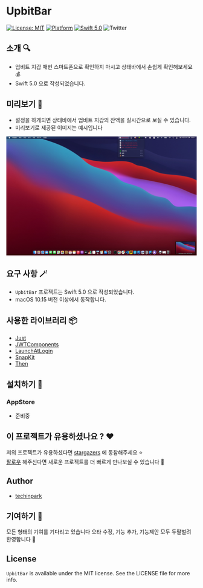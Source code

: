 # UpbitBar 


[![License: MIT](https://img.shields.io/badge/license-MIT-blue.svg?style=flat)](https://github.com/techinpark/jandi/blob/main/LICENSE)
[![Platform](https://img.shields.io/badge/platform-macOS-green.svg?style=flat)](https://github.com/techinpark/jandi)
[![Swift 5.0](https://img.shields.io/badge/Swift-5.0-orange.svg?style=flat)](https://developer.apple.com/swift/)
![Twitter](https://img.shields.io/twitter/follow/techinpark.svg?style=social&label=Follow)


## 소개 🔍 

- 업비트 지갑 매번 스마트폰으로 확인하지 마시고 상태바에서 손쉽게 확인해보세요 💰
- Swift 5.0 으로 작성되었습니다.

## 미리보기 👀

- 설정을 하게되면 상태바에서 업비트 지갑의 잔액을 실시간으로 보실 수 있습니다. 
- 미리보기로 제공된 이미지는 예시입니다 

![](./.github/images/preview2.jpg)


## 요구 사항 🪄

- `UpbitBar` 프로젝트는 Swift 5.0 으로 작성되었습니다.
- macOS 10.15 버전 이상에서 동작합니다.


## 사용한 라이브러리 📦

- [Just](https://github.com/dduan/Just) 
- [JWTComponents](https://github.com/couchdeveloper/JWTComponents) 
- [LaunchAtLogin](https://github.com/sindresorhus/LaunchAtLogin)
- [SnapKit](https://github.com/SnapKit/SnapKit)
- [Then](https://github.com/devxoul/Then)

## 설치하기 🎉 

### AppStore
- 준비중

## 이 프로젝트가 유용하셨나요 ? ❤️

저의 프로젝트가 유용하셨다면 [stargazers](https://github.com/techinpark/Jandi/stargazers) 에 동참해주세요 ⭐  
[팔로우](https://github.com/techinpark) 해주신다면 새로운 프로젝트를 더 빠르게 만나보실 수 있습니다  🤩

## Author 
- [techinpark](https://twitter.com/techinpark)

## 기여하기 🌱
모든 형태의 기여를 기다리고 있습니다  오타 수정, 기능 추가, 기능제안 모두 두팔벌려 환영합니다  🥳


## License 
`UpbitBar` is available under the MIT license. See the LICENSE file for more info.

